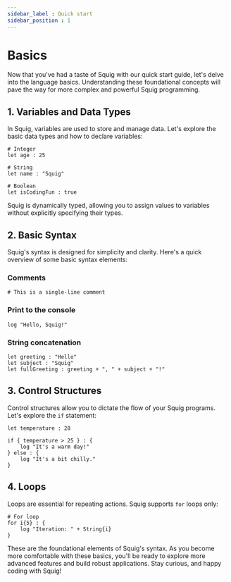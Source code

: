 ```yaml
---
sidebar_label : Quick start
sidebar_position : 1
---
```

# Basics

Now that you've had a taste of Squig with our quick start guide, let's delve into the language basics. Understanding these foundational concepts will pave the way for more complex and powerful Squig programming.

## 1. Variables and Data Types

In Squig, variables are used to store and manage data. Let's explore the basic data types and how to declare variables:

```squig
# Integer
let age : 25

# String
let name : "Squig"

# Boolean
let isCodingFun : true

```

Squig is dynamically typed, allowing you to assign values to variables without explicitly specifying their types.

## 2. Basic Syntax

Squig's syntax is designed for simplicity and clarity. Here's a quick overview of some basic syntax elements:


### Comments
```squig
# This is a single-line comment
```

### Print to the console
```squig
log "Hello, Squig!"
```

### String concatenation
```squig
let greeting : "Hello"
let subject : "Squig"
let fullGreeting : greeting + ", " + subject + "!"
```

## 3. Control Structures

Control structures allow you to dictate the flow of your Squig programs. Let's explore the `if` statement:

```squig
let temperature : 28

if { temperature > 25 } : {
    log "It's a warm day!"
} else : {
    log "It's a bit chilly."
}
```

## 4. Loops

Loops are essential for repeating actions. Squig supports `for` loops only:

```squig
# For loop
for i{5} : {
    log "Iteration: " + String{i}
}
```

These are the foundational elements of Squig's syntax. As you become more comfortable with these basics, you'll be ready to explore more advanced features and build robust applications. Stay curious, and happy coding with Squig!